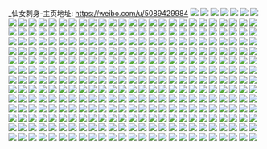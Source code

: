 _仙女刺身-主页地址: https://weibo.com/u/5089429984 
![](https://wx4.sinaimg.cn/mw2000/005yqJeoly1gpqc1jpkszj316k0u07wh.jpg) 
![](https://wx4.sinaimg.cn/mw2000/005yqJeoly1gpqc1l2zbcj30w80k578l.jpg) 
![](https://wx4.sinaimg.cn/mw2000/005yqJeoly1gpklo7wxsrj32c02c0ayw.jpg) 
![](https://wx4.sinaimg.cn/mw2000/005yqJeoly1gpkldthueyj30yi1pckjn.jpg) 
![](https://wx4.sinaimg.cn/mw2000/005yqJeoly1gpkldu91ffj32c02c0x21.jpg) 
![](https://wx4.sinaimg.cn/mw2000/005yqJeoly1gpkldvfz9kj32c02c0x1a.jpg) 
![](https://wx4.sinaimg.cn/mw2000/005yqJeoly1gpegk9ghj3j32c0340kam.jpg) 
![](https://wx4.sinaimg.cn/mw2000/005yqJeoly1gp9932j5urj30mg0ks74l.jpg) 
![](https://wx4.sinaimg.cn/mw2000/005yqJeoly1gp993d5oqcj32c02c0u0x.jpg) 
![](https://wx4.sinaimg.cn/mw2000/005yqJeoly1gp993dlubgj30mg0ksgln.jpg) 
![](https://wx4.sinaimg.cn/mw2000/005yqJeoly1gp9935qksrj32i04g0hdu.jpg) 
![](https://wx4.sinaimg.cn/mw2000/005yqJeoly1gp993b3tilj31fe1rk1ky.jpg) 
![](https://wx4.sinaimg.cn/mw2000/005yqJeoly1gp9937xfxgj33413417wi.jpg) 
![](https://wx4.sinaimg.cn/mw2000/005yqJeoly1gp9950l8efj30aq0aq0sl.jpg) 
![](https://wx4.sinaimg.cn/mw2000/005yqJeoly1gp9933bd6vj322o340kjm.jpg) 
![](https://wx4.sinaimg.cn/mw2000/005yqJeoly1gp9932d0xaj30mg0ksaae.jpg) 
![](https://wx4.sinaimg.cn/mw2000/005yqJeoly1gp26dgr5kuj32c02c0hdu.jpg) 
![](https://wx4.sinaimg.cn/mw2000/005yqJeoly1gp26dhnobdj32c0340e82.jpg) 
![](https://wx4.sinaimg.cn/mw2000/005yqJeoly1gp1562n71lj33402c0h8z.jpg) 
![](https://wx4.sinaimg.cn/mw2000/005yqJeoly1gp1563va1gj33402c07rt.jpg) 
![](https://wx4.sinaimg.cn/mw2000/005yqJeoly1gp1561exiuj32c0340wra.jpg) 
![](https://wx4.sinaimg.cn/mw2000/005yqJeoly1gp1565rkmoj32c0340tuf.jpg) 
![](https://wx4.sinaimg.cn/mw2000/005yqJeoly1gp15jdqbqhj30yi1pcdt4.jpg) 
![](https://wx4.sinaimg.cn/mw2000/005yqJeoly1gp15jckzbzj33402c01kx.jpg) 
![](https://wx4.sinaimg.cn/mw2000/005yqJeoly1gp15jepq4pj32c0340e81.jpg) 
![](https://wx4.sinaimg.cn/mw2000/005yqJeoly1gotsvk6x38j32c02c04qp.jpg) 
![](https://wx4.sinaimg.cn/mw2000/005yqJeoly1goqry1vlxtj31ii21uhab.jpg) 
![](https://wx4.sinaimg.cn/mw2000/005yqJeoly1goqry2t81rj33402c0hdu.jpg) 
![](https://wx4.sinaimg.cn/mw2000/005yqJeoly1goqry1b596j33402c0u0z.jpg) 
![](https://wx4.sinaimg.cn/mw2000/005yqJeoly1goqry3drvtj32c02c04qp.jpg) 
![](https://wx4.sinaimg.cn/mw2000/005yqJeoly1gooei9rpkmj31o02807wh.jpg) 
![](https://wx4.sinaimg.cn/mw2000/005yqJeoly1gooe9vs52vj32c02c07wi.jpg) 
![](https://wx4.sinaimg.cn/mw2000/005yqJeoly1gooe9u7xf1j32c02c0kjl.jpg) 
![](https://wx4.sinaimg.cn/mw2000/005yqJeoly1gooe9wh9zbj32c02c0qv5.jpg) 
![](https://wx4.sinaimg.cn/mw2000/005yqJeoly1gof6l2v35mj30yi1pc46u.jpg) 
![](https://wx4.sinaimg.cn/mw2000/005yqJeoly1gof6kzwm41j30yi1pcu0z.jpg) 
![](https://wx4.sinaimg.cn/mw2000/005yqJeoly1gof6l1q58wj32c0340u0x.jpg) 
![](https://wx4.sinaimg.cn/mw2000/005yqJeoly1gof6kyids9j30yi1pchdv.jpg) 
![](https://wx4.sinaimg.cn/mw2000/005yqJeoly1go70lk3bzuj32c03404qp.jpg) 
![](https://wx4.sinaimg.cn/mw2000/005yqJeoly1go70llcrdyj32c0340nkn.jpg) 
![](https://wx4.sinaimg.cn/mw2000/005yqJeoly1go70lmm8drj32c02c0h3n.jpg) 
![](https://wx4.sinaimg.cn/mw2000/005yqJeoly1go70lnytm3j33402c0b29.jpg) 
![](https://wx4.sinaimg.cn/mw2000/005yqJeoly1go70lplkbhj32c02c0qtn.jpg) 
![](https://wx4.sinaimg.cn/mw2000/005yqJeoly1go70lr5h0tj32c03407wh.jpg) 
![](https://wx4.sinaimg.cn/mw2000/005yqJeoly1go70lssucvj30yi1pcx6q.jpg) 
![](https://wx4.sinaimg.cn/mw2000/005yqJeoly1go70lj82cjj30yi1pcx6q.jpg) 
![](https://wx4.sinaimg.cn/mw2000/005yqJeoly1go70lt6jp3j30yi0jzju1.jpg) 
![](https://wx4.sinaimg.cn/mw2000/005yqJeoly1go264crazmj32c03404qp.jpg) 
![](https://wx4.sinaimg.cn/mw2000/005yqJeoly1go17eqkgxnj32c03407v1.jpg) 
![](https://wx4.sinaimg.cn/mw2000/005yqJeoly1go17f491kyj32c03407wh.jpg) 
![](https://wx4.sinaimg.cn/mw2000/005yqJeoly1go17f2dquzj32c0340e81.jpg) 
![](https://wx4.sinaimg.cn/mw2000/005yqJeoly1gnz20d5x4tj31pc0yiqv8.jpg) 
![](https://wx4.sinaimg.cn/mw2000/005yqJeoly1gnxnudpezlj30yi1pcu13.jpg) 
![](https://wx4.sinaimg.cn/mw2000/005yqJeoly1gnxnuelzsvj327j2zdu0x.jpg) 
![](https://wx4.sinaimg.cn/mw2000/005yqJeoly1gnk3aa1jbzj32c03404qp.jpg) 
![](https://wx4.sinaimg.cn/mw2000/005yqJeoly1gnk3a2yh49j30yi0nythp.jpg) 
![](https://wx4.sinaimg.cn/mw2000/005yqJeoly1gnk3a4xi00j32c0340b2b.jpg) 
![](https://wx4.sinaimg.cn/mw2000/005yqJeoly1gnk3a7cor8j33402c0nov.jpg) 
![](https://wx4.sinaimg.cn/mw2000/005yqJeoly1gnk3a5x287j33402c01kx.jpg) 
![](https://wx4.sinaimg.cn/mw2000/005yqJeoly1gnk3a8p5s2j33402c0hc0.jpg) 
![](https://wx4.sinaimg.cn/mw2000/005yqJeoly1gnk3a3b21sj31o0280b29.jpg) 
![](https://wx4.sinaimg.cn/mw2000/005yqJeoly1gnk3a43rdfj30yi10ktft.jpg) 
![](https://wx4.sinaimg.cn/mw2000/005yqJeoly1gnk3a3r7p3j31mc27ze81.jpg) 
![](https://wx4.sinaimg.cn/mw2000/005yqJeoly1gmpv7xp1xdj30rs1bbjzo.jpg) 
![](https://wx4.sinaimg.cn/mw2000/005yqJeoly1gmpv7yl510j32bc2bckjl.jpg) 
![](https://wx4.sinaimg.cn/mw2000/005yqJeoly1gmpv80penbj32c0340e83.jpg) 
![](https://wx4.sinaimg.cn/mw2000/005yqJeoly1gmpv81wq3cj32c92c0b29.jpg) 
![](https://wx4.sinaimg.cn/mw2000/005yqJeoly1gmpv8286sxj30yi10g41x.jpg) 
![](https://wx4.sinaimg.cn/mw2000/005yqJeoly1gmpv82yqpvj32c02c0kjl.jpg) 
![](https://wx4.sinaimg.cn/mw2000/005yqJeoly1gmpv83i807j31o0280e81.jpg) 
![](https://wx4.sinaimg.cn/mw2000/005yqJeoly1gmpv85nmzij31o01o0e7z.jpg) 
![](https://wx4.sinaimg.cn/mw2000/005yqJeoly1gmpv852tmuj31o0280b29.jpg) 
![](https://wx4.sinaimg.cn/mw2000/005yqJeoly1gmgmtvo1gsj30ps0g441z.jpg) 
![](https://wx4.sinaimg.cn/mw2000/005yqJeoly1gmgmtvtb69j30ps0g477w.jpg) 
![](https://wx4.sinaimg.cn/mw2000/005yqJeoly1gme8lft75pj30yi1pc4qi.jpg) 
![](https://wx4.sinaimg.cn/mw2000/005yqJeoly1glwu7mcyasj33402c0h1x.jpg) 
![](https://wx4.sinaimg.cn/mw2000/005yqJeoly1glwu7oguxaj33402c01cs.jpg) 
![](https://wx4.sinaimg.cn/mw2000/005yqJeoly1glwu7673wfj32c0340nd1.jpg) 
![](https://wx4.sinaimg.cn/mw2000/005yqJeoly1glqra9ccchj31e41e47d5.jpg) 
![](https://wx4.sinaimg.cn/mw2000/005yqJeoly1glqrabt4gnj32c02c01cw.jpg) 
![](https://wx4.sinaimg.cn/mw2000/005yqJeoly1glqra9rny8j32e62e6hdt.jpg) 
![](https://wx4.sinaimg.cn/mw2000/005yqJeoly1glqraahulzj327w2yjkjl.jpg) 
![](https://wx4.sinaimg.cn/mw2000/005yqJeoly1glqrab3a5aj31o01o0e7z.jpg) 
![](https://wx4.sinaimg.cn/mw2000/005yqJeoly1glqra91z3ij31mm280kcb.jpg) 
![](https://wx4.sinaimg.cn/mw2000/005yqJeoly1glpq4y12b4j30xt1co4bs.jpg) 
![](https://wx4.sinaimg.cn/mw2000/005yqJeoly1glpq4zhmudj30yi1pchdx.jpg) 
![](https://wx4.sinaimg.cn/mw2000/005yqJeoly1glpq50i3fnj30yi1pcwpf.jpg) 
![](https://wx4.sinaimg.cn/mw2000/005yqJeoly1glpq50r1ajj30yi1pctjo.jpg) 
![](https://wx4.sinaimg.cn/mw2000/005yqJeoly1glnk5ii4t3j32c02c01cw.jpg) 
![](https://wx4.sinaimg.cn/mw2000/005yqJeoly1glnk5hxcqaj30xc18g103.jpg) 
![](https://wx4.sinaimg.cn/mw2000/005yqJeoly1glnk5j6lg4j30ko10un4a.jpg) 
![](https://wx4.sinaimg.cn/mw2000/005yqJeoly1gkuv4k4sfej323w2t6u0x.jpg) 
![](https://wx4.sinaimg.cn/mw2000/005yqJeoly1gkuv4l5iu6j31o02804qp.jpg) 
![](https://wx4.sinaimg.cn/mw2000/005yqJeoly1gksi2thc02j322o3414qq.jpg) 
![](https://wx4.sinaimg.cn/mw2000/005yqJeoly1gksi2vzu1jj3340340hdv.jpg) 
![](https://wx4.sinaimg.cn/mw2000/005yqJeoly1gksi2sktafj30yi0yi77w.jpg) 
![](https://wx4.sinaimg.cn/mw2000/005yqJeoly1gksi2wx2nij30u0140doe.jpg) 
![](https://wx4.sinaimg.cn/mw2000/005yqJeoly1gkgfn38u3dj30rn1d4dqi.jpg) 
![](https://wx4.sinaimg.cn/mw2000/005yqJeoly1gkgfn4fjumj30p618sdpk.jpg) 
![](https://wx4.sinaimg.cn/mw2000/005yqJeoly1gkgfn2r7eqj30qx1buaib.jpg) 
![](https://wx4.sinaimg.cn/mw2000/005yqJeoly1gk23zrxnz9j30u0140qg0.jpg) 
![](https://wx4.sinaimg.cn/mw2000/005yqJeoly1gk240fo2i9j30ty18yhdt.jpg) 
![](https://wx4.sinaimg.cn/mw2000/005yqJeoly1gjtbb12i39j30rs3zghdt.jpg) 
![](https://wx4.sinaimg.cn/mw2000/005yqJeoly1gjtbbyx4ojj32c03401ky.jpg) 
![](https://wx4.sinaimg.cn/mw2000/005yqJeoly1gjtbbfuk7uj31hc140khj.jpg) 
![](https://wx4.sinaimg.cn/mw2000/005yqJeoly1gjtbbpswajj31o02807wi.jpg) 
![](https://wx4.sinaimg.cn/mw2000/005yqJeoly1gjtbawkvk8j31401hctzf.jpg) 
![](https://wx4.sinaimg.cn/mw2000/005yqJeoly1gjtbbc93gtj31hc140b29.jpg) 
![](https://wx4.sinaimg.cn/mw2000/005yqJeoly1gjtbbj4m8oj31hc140ax5.jpg) 
![](https://wx4.sinaimg.cn/mw2000/005yqJeoly1gjtbb7x54bj33402c0hdu.jpg) 
![](https://wx4.sinaimg.cn/mw2000/005yqJeoly1gjtbbssmajj32802801kx.jpg) 
![](https://wx4.sinaimg.cn/mw2000/005yqJeoly1gjbc27nbywj32bc3h0b2b.jpg) 
![](https://wx4.sinaimg.cn/mw2000/005yqJeoly1gjbc28d9uqj32c03401kx.jpg) 
![](https://wx4.sinaimg.cn/mw2000/005yqJeoly1gjbc24j5exj32od1vjqv5.jpg) 
![](https://wx4.sinaimg.cn/mw2000/005yqJeoly1gjbc293cpqj31l3244kjl.jpg) 
![](https://wx4.sinaimg.cn/mw2000/005yqJeoly1giexw9nazgj31o02yo4qq.jpg) 
![](https://wx4.sinaimg.cn/mw2000/005yqJeoly1giexw6ug2gj31o02yo7wi.jpg) 
![](https://wx4.sinaimg.cn/mw2000/005yqJeoly1ghhfpqrstuj32c0340b29.jpg) 
![](https://wx4.sinaimg.cn/mw2000/005yqJeoly1ghhfpre1q1j32c02c04qp.jpg) 
![](https://wx4.sinaimg.cn/mw2000/005yqJeoly1ghhfpq56jnj30yi1pcalj.jpg) 
![](https://wx4.sinaimg.cn/mw2000/005yqJeoly1ghhfpsbgvyj31o22yrqv5.jpg) 
![](https://wx4.sinaimg.cn/mw2000/005yqJeoly1ggdk90j637j31pc0yiu15.jpg) 
![](https://wx4.sinaimg.cn/mw2000/005yqJeoly1ggdk92y5dvj31pc0yie88.jpg) 
![](https://wx4.sinaimg.cn/mw2000/005yqJeoly1gg3mmgkvjzj31f02io4qp.jpg) 
![](https://wx4.sinaimg.cn/mw2000/005yqJeoly1gg3mmhamplj31f02io4qp.jpg) 
![](https://wx4.sinaimg.cn/mw2000/005yqJeoly1gg0zrdkw1zj33402c0kjl.jpg) 
![](https://wx4.sinaimg.cn/mw2000/005yqJeoly1gg0zrec7yvj32c0340npd.jpg) 
![](https://wx4.sinaimg.cn/mw2000/005yqJeoly1gg0zrcz6hdj30n50dgaci.jpg) 
![](https://wx4.sinaimg.cn/mw2000/005yqJeoly1gg0zrfuig1j30yi1pck1a.jpg) 
![](https://wx4.sinaimg.cn/mw2000/005yqJeoly1gg0zrcckg2j32c02c0kjn.jpg) 
![](https://wx4.sinaimg.cn/mw2000/005yqJeoly1gg0zvyxfpqj30u00vhq8a.jpg) 
![](https://wx4.sinaimg.cn/mw2000/005yqJeoly1gfi8jp4018j32c02c0b29.jpg) 
![](https://wx4.sinaimg.cn/mw2000/005yqJeoly1gfi8jymm54j32c02c0e81.jpg) 
![](https://wx4.sinaimg.cn/mw2000/005yqJeoly1gfi8k6krl6j32c02c0b29.jpg) 
![](https://wx4.sinaimg.cn/mw2000/005yqJeoly1gfi8jijwh3j327u27ue81.jpg) 
![](https://wx4.sinaimg.cn/mw2000/005yqJeoly1gf770g18cjj30yi1pcu13.jpg) 
![](https://wx4.sinaimg.cn/mw2000/005yqJeoly1gf770l2xxuj32c0340u0x.jpg) 
![](https://wx4.sinaimg.cn/mw2000/005yqJeoly1gf76nhz07rj32c0340u0x.jpg) 
![](https://wx4.sinaimg.cn/mw2000/005yqJeoly1gf76nxrqqkj32c03401l0.jpg) 
![](https://wx4.sinaimg.cn/mw2000/005yqJeoly1gf76o2e9swj32c0340hdv.jpg) 
![](https://wx4.sinaimg.cn/mw2000/005yqJeoly1gf76navei1j32c0340b2a.jpg) 
![](https://wx4.sinaimg.cn/mw2000/005yqJeoly1gf76opykjuj3340340hdx.jpg) 
![](https://wx4.sinaimg.cn/mw2000/005yqJeoly1gf76osd46zj32c02c0qv5.jpg) 
![](https://wx4.sinaimg.cn/mw2000/005yqJeoly1gf76ovs9fuj32c03404qr.jpg) 
![](https://wx4.sinaimg.cn/mw2000/005yqJeoly1gf76owru9qj30yi1pcwup.jpg) 
![](https://wx4.sinaimg.cn/mw2000/005yqJeoly1gf76oydgfdj32c02c0kjl.jpg) 
![](https://wx4.sinaimg.cn/mw2000/005yqJeoly1geprwo0ey4j32c02c0x6p.jpg) 
![](https://wx4.sinaimg.cn/mw2000/005yqJeoly1geprworol4j32c02c01ky.jpg) 
![](https://wx4.sinaimg.cn/mw2000/005yqJeoly1ge84cb0f3gj327u1o01ky.jpg) 
![](https://wx4.sinaimg.cn/mw2000/005yqJeoly1ge7jkv89u4j32c02c07wj.jpg) 
![](https://wx4.sinaimg.cn/mw2000/005yqJeoly1ge7jkvy632j32bc3h0e82.jpg) 
![](https://wx4.sinaimg.cn/mw2000/005yqJeoly1ge7jkwnhuzj32c02c04qq.jpg) 
![](https://wx4.sinaimg.cn/mw2000/005yqJeoly1ge7jkx5z1tj30ku112t9h.jpg) 
![](https://wx4.sinaimg.cn/mw2000/005yqJeoly1ge7jku7tj9j32c0340hdt.jpg) 
![](https://wx4.sinaimg.cn/mw2000/005yqJeoly1ge7jkxk3r4j327u27u4qp.jpg) 
![](https://wx4.sinaimg.cn/mw2000/005yqJeoly1gdl0wtnamhj32c02c0e82.jpg) 
![](https://wx4.sinaimg.cn/mw2000/005yqJeoly1gdl0wuanv6j32bc2bcb29.jpg) 
![](https://wx4.sinaimg.cn/mw2000/005yqJeoly1gdl0wvfzaoj3340340kjm.jpg) 
![](https://wx4.sinaimg.cn/mw2000/005yqJeoly1gdl0wwtck5j33h03h0x6q.jpg) 
![](https://wx4.sinaimg.cn/mw2000/005yqJeoly1gdl0ww088ij31o02804qp.jpg) 
![](https://wx4.sinaimg.cn/mw2000/005yqJeoly1gdl0wy2j9wj33403404qs.jpg) 
![](https://wx4.sinaimg.cn/mw2000/005yqJeoly1gdl0wz4emxj33h03h0kjo.jpg) 
![](https://wx4.sinaimg.cn/mw2000/005yqJeoly1gdl0wsr5f6j32bc3h0kjn.jpg) 
![](https://wx4.sinaimg.cn/mw2000/005yqJeoly1gdl0x04h7nj32c02c0hdt.jpg) 
![](https://wx4.sinaimg.cn/mw2000/005yqJeoly1gcyg7neu28j31o027uhdt.jpg) 
![](https://wx4.sinaimg.cn/mw2000/005yqJeoly1gbnvxa3isgj31o027ue81.jpg) 
![](https://wx4.sinaimg.cn/mw2000/005yqJeoly1gacpacw0c8j32f0340npd.jpg) 
![](https://wx4.sinaimg.cn/mw2000/005yqJeoly1ga23r1tf8gj31o027ukjm.jpg) 
![](https://wx4.sinaimg.cn/mw2000/005yqJeoly1g9crpgvnttj30u013x120.jpg) 
![](https://wx4.sinaimg.cn/mw2000/005yqJeoly1g9crphukqpj30u013x7eh.jpg) 
![](https://wx4.sinaimg.cn/mw2000/005yqJeoly1g9crpg2iszj30u013xaiy.jpg) 
![](https://wx4.sinaimg.cn/mw2000/005yqJeoly1g9bez866bpj30u013xjzz.jpg) 
![](https://wx4.sinaimg.cn/mw2000/005yqJeoly1g8u91ofh8yj30u0140gyp.jpg) 
![](https://wx4.sinaimg.cn/mw2000/005yqJeoly1g8u91p21jvj30u0140tlz.jpg) 
![](https://wx4.sinaimg.cn/mw2000/005yqJeoly1g8u91nriwrj30u013xn6m.jpg) 
![](https://wx4.sinaimg.cn/mw2000/005yqJeoly1g8u91r13hzj30u013xtjv.jpg) 
![](https://wx4.sinaimg.cn/mw2000/005yqJeoly1g8u91rl0kkj30u013x14h.jpg) 
![](https://wx4.sinaimg.cn/mw2000/005yqJeoly1g8u91pmlu2j30u013x7ey.jpg) 
![](https://wx4.sinaimg.cn/mw2000/005yqJeoly1g8qcl71tlfj31o027ub29.jpg) 
![](https://wx4.sinaimg.cn/mw2000/005yqJeoly1g6ikjy58hxj30u014011w.jpg) 
![](https://wx4.sinaimg.cn/mw2000/005yqJeoly1g3d8l4zlwpj33402c0qv5.jpg) 
![](https://wx4.sinaimg.cn/mw2000/005yqJeoly1g3d8l44stgj31o027ue82.jpg) 
![](https://wx4.sinaimg.cn/mw2000/005yqJeoly1g3d8l2ju3bj32c03401ky.jpg) 
![](https://wx4.sinaimg.cn/mw2000/005yqJeoly1g2q4j3z0ovj30u013xgvh.jpg) 
![](https://wx4.sinaimg.cn/mw2000/005yqJeoly1g25bh6ca9kj30u01hcqu3.jpg) 
![](https://wx4.sinaimg.cn/mw2000/005yqJeoly1g01r7hwmynj30ds0cgwel.jpg) 
![](https://wx4.sinaimg.cn/mw2000/005yqJeoly1fzwzel4qtgj31o027unpd.jpg) 
![](https://wx4.sinaimg.cn/mw2000/005yqJeoly1fzwzem66tlj31o027uhdt.jpg) 
![](https://wx4.sinaimg.cn/mw2000/005yqJeoly1fzwzejs50rj31o027uqv9.jpg) 
![](https://wx4.sinaimg.cn/mw2000/005yqJeoly1fzvgaox60tj3070070q2z.jpg) 
![](https://wx4.sinaimg.cn/mw2000/005yqJeoly1fzvgap0vgij3070070dfw.jpg) 
![](https://wx4.sinaimg.cn/mw2000/005yqJeoly1fzvgap4inij307007074g.jpg) 
![](https://wx4.sinaimg.cn/mw2000/005yqJeoly1fzvgap90xej3070070t8u.jpg) 
![](https://wx4.sinaimg.cn/mw2000/005yqJeoly1fzvgatcyy2j31o027u4qu.jpg) 
![](https://wx4.sinaimg.cn/mw2000/005yqJeoly1fzvgau0mxuj30700703yp.jpg) 
![](https://wx4.sinaimg.cn/mw2000/005yqJeoly1fzvgau4vibj3070070jr8.jpg) 
![](https://wx4.sinaimg.cn/mw2000/005yqJeoly1fzvgaoqvlvj30700703yn.jpg) 
![](https://wx4.sinaimg.cn/mw2000/005yqJeoly1fzvgau8fwtj30700700sl.jpg) 
![](https://wx4.sinaimg.cn/mw2000/005yqJeoly1fzvg8s4yqyj30u0140tfj.jpg) 
![](https://wx4.sinaimg.cn/mw2000/005yqJeoly1fzvg8smwusj31r02c07wh.jpg) 
![](https://wx4.sinaimg.cn/mw2000/005yqJeoly1fzvg8tpe0dj32c0340e82.jpg) 
![](https://wx4.sinaimg.cn/mw2000/005yqJeoly1fzvg8v5829j32c0340e83.jpg) 
![](https://wx4.sinaimg.cn/mw2000/005yqJeoly1fzvg7abzqdj32c0340qvg.jpg) 
![](https://wx4.sinaimg.cn/mw2000/005yqJeoly1fzvg7hcwqfj33402c01l9.jpg) 
![](https://wx4.sinaimg.cn/mw2000/005yqJeoly1fzvg76k2yyj33402c04qz.jpg) 
![](https://wx4.sinaimg.cn/mw2000/005yqJeoly1fzvg7mimpuj33402c0kjv.jpg) 
![](https://wx4.sinaimg.cn/mw2000/005yqJeoly1fzvg7w1sh9j33402c01l9.jpg) 
![](https://wx4.sinaimg.cn/mw2000/005yqJeoly1fzvg7rz09zj33402c0kjw.jpg) 
![](https://wx4.sinaimg.cn/mw2000/005yqJeoly1fzvg807vlrj32c0340u19.jpg) 
![](https://wx4.sinaimg.cn/mw2000/005yqJeoly1fzvg82ldvvj32c0340npe.jpg) 
![](https://wx4.sinaimg.cn/mw2000/005yqJeoly1fzvg86gdv0j32c0340he4.jpg) 
![](https://wx4.sinaimg.cn/mw2000/005yqJeoly1fzs58ko9mxj30u014046w.jpg) 
![](https://wx4.sinaimg.cn/mw2000/005yqJeoly1fzs57s8w8rj31400u0jz0.jpg) 
![](https://wx4.sinaimg.cn/mw2000/005yqJeoly1fzs56tppmsj30u0140k3t.jpg) 
![](https://wx4.sinaimg.cn/mw2000/005yqJeoly1fzpmvz207ij30kq1dwk73.jpg) 
![](https://wx4.sinaimg.cn/mw2000/005yqJeoly1fzp32cun84j31o027ux6t.jpg) 
![](https://wx4.sinaimg.cn/mw2000/005yqJeoly1fzp32ah61mj31o027uu0x.jpg) 
![](https://wx4.sinaimg.cn/mw2000/005yqJeoly1fzp32duig7j31o027ukjl.jpg) 
![](https://wx4.sinaimg.cn/mw2000/005yqJeoly1fzonuczu8vj32c0340b2f.jpg) 
![](https://wx4.sinaimg.cn/mw2000/005yqJeoly1fzonuezs60j32c0340kjq.jpg) 
![](https://wx4.sinaimg.cn/mw2000/005yqJeoly1fzonujkjulj32c0340u12.jpg) 
![](https://wx4.sinaimg.cn/mw2000/005yqJeoly1fzhzk82uotj32c0340x6p.jpg) 
![](https://wx4.sinaimg.cn/mw2000/005yqJeoly1fzhzka7cpuj32c0340hdu.jpg) 
![](https://wx4.sinaimg.cn/mw2000/005yqJeoly1fzhzkd2iwzj32c03407wi.jpg) 
![](https://wx4.sinaimg.cn/mw2000/005yqJeoly1fzimkfu8ymj32c03407te.jpg) 
![](https://wx4.sinaimg.cn/mw2000/005yqJeoly1fzd3qu9jucj32c0340tz6.jpg) 
![](https://wx4.sinaimg.cn/mw2000/005yqJeoly1fzd3risznzj32c0340u0x.jpg) 
![](https://wx4.sinaimg.cn/mw2000/005yqJeoly1fzctexkicoj30go0gggnf.jpg) 
![](https://wx4.sinaimg.cn/mw2000/005yqJeoly1fzbpuh5nhrj31o02yn4qw.jpg) 
![](https://wx4.sinaimg.cn/mw2000/005yqJeoly1fzajpxok25j30yi1pchdt.jpg) 
![](https://wx4.sinaimg.cn/mw2000/005yqJeoly1fz8nguban5j32c0340qv6.jpg) 
![](https://wx4.sinaimg.cn/mw2000/005yqJeoly1fz8ngwykvlj32c0340hdu.jpg) 
![](https://wx4.sinaimg.cn/mw2000/005yqJeoly1fz8nk6fyj0j32c03404qr.jpg) 
![](https://wx4.sinaimg.cn/mw2000/005yqJeoly1fz8nh0f0edj32c03401kz.jpg) 
![](https://wx4.sinaimg.cn/mw2000/005yqJeoly1fz8nh3hb8kj32c03401kz.jpg) 
![](https://wx4.sinaimg.cn/mw2000/005yqJeoly1fz8nh6exrnj33402c01kz.jpg) 
![](https://wx4.sinaimg.cn/mw2000/005yqJeoly1fz8nh7abmcj30u01hcqdk.jpg) 
![](https://wx4.sinaimg.cn/mw2000/005yqJeoly1fz8nhah2c6j32c0340b2a.jpg) 
![](https://wx4.sinaimg.cn/mw2000/005yqJeoly1fz8nhwnzk6j31b82c07wi.jpg) 
![](https://wx4.sinaimg.cn/mw2000/005yqJeoly1fz7pu1nhioj30yi1a0trk.jpg) 
![](https://wx4.sinaimg.cn/mw2000/005yqJeoly1fz7pu2w11ej30yi1a07ly.jpg) 
![](https://wx4.sinaimg.cn/mw2000/005yqJeoly1fz7pu4v13jj30yi1pcqvc.jpg) 
![](https://wx4.sinaimg.cn/mw2000/005yqJeoly1fz7pu09kh1j32c0340he5.jpg) 
![](https://wx4.sinaimg.cn/mw2000/005yqJeoly1fz7obfeb8oj32c03404qq.jpg) 
![](https://wx4.sinaimg.cn/mw2000/005yqJeoly1fz7oiilyybj30u00u0gpw.jpg) 
![](https://wx4.sinaimg.cn/mw2000/005yqJeoly1fz7oijuyu6j32c0340u0x.jpg) 
![](https://wx4.sinaimg.cn/mw2000/005yqJeoly1fz7oihwq68j32c0340u0x.jpg) 
![](https://wx4.sinaimg.cn/mw2000/005yqJeoly1fz70qlk83gj30yi1a0x6p.jpg) 
![](https://wx4.sinaimg.cn/mw2000/005yqJeoly1fz4slh5txcj32c03404jn.jpg) 
![](https://wx4.sinaimg.cn/mw2000/005yqJeoly1fz2xberk74j31o02yn7wo.jpg) 
![](https://wx4.sinaimg.cn/mw2000/005yqJeoly1fz2xb8ms4hj30yi1pche0.jpg) 
![](https://wx4.sinaimg.cn/mw2000/005yqJeoly1fz2xbd2mowj31o02ynkjs.jpg) 
![](https://wx4.sinaimg.cn/mw2000/005yqJeoly1fz1cft8bugj30yi1pce88.jpg) 
![](https://wx4.sinaimg.cn/mw2000/005yqJeoly1fz1cfuvcl4j30yi1pcawx.jpg) 
![](https://wx4.sinaimg.cn/mw2000/005yqJeoly1fyyymdy2soj31o02ynx6v.jpg) 
![](https://wx4.sinaimg.cn/mw2000/005yqJeoly1fyy51l9hsaj31o02ynnpi.jpg) 
![](https://wx4.sinaimg.cn/mw2000/005yqJeoly1fywv0x9l7zj32c0340npd.jpg) 
![](https://wx4.sinaimg.cn/mw2000/005yqJeoly1fywp1ywar5j30yi1pchdu.jpg) 
![](https://wx4.sinaimg.cn/mw2000/005yqJeoly1fyvzm7oa6tj32c03407tw.jpg) 
![](https://wx4.sinaimg.cn/mw2000/005yqJeoly1fyvzioohtej32c0340hdt.jpg) 
![](https://wx4.sinaimg.cn/mw2000/005yqJeoly1fys246y6rkj31r02c0x64.jpg) 
![](https://wx4.sinaimg.cn/mw2000/005yqJeoly1fyosdp75yij32c03407wh.jpg) 
![](https://wx4.sinaimg.cn/mw2000/005yqJeoly1fyosdr7fnaj32c0340b29.jpg) 
![](https://wx4.sinaimg.cn/mw2000/005yqJeoly1fyosdmza23j32c0340b29.jpg) 
![](https://wx4.sinaimg.cn/mw2000/005yqJeoly1fyosejj7jbj31o02ynqvb.jpg) 
![](https://wx4.sinaimg.cn/mw2000/005yqJeoly1fyjlrervagj31o02ynhe0.jpg) 
![](https://wx4.sinaimg.cn/mw2000/005yqJeoly1fyjlrc0n2ij30wu17t1ky.jpg) 
![](https://wx4.sinaimg.cn/mw2000/005yqJeoly1fyj5m1ybu8j31o02yn7wn.jpg) 
![](https://wx4.sinaimg.cn/mw2000/005yqJeoly1fyj5m97w3ij31r02c04qq.jpg) 
![](https://wx4.sinaimg.cn/mw2000/005yqJeoly1fyj5lls9evj31o02ynx6u.jpg) 
![](https://wx4.sinaimg.cn/mw2000/005yqJeoly1fyj5mc2j5vj31b82c0hdt.jpg) 
![](https://wx4.sinaimg.cn/mw2000/005yqJeoly1fyj5meiqnij31r02c0npd.jpg) 
![](https://wx4.sinaimg.cn/mw2000/005yqJeoly1fyj5mjgf3uj31mp2w7b2a.jpg) 
![](https://wx4.sinaimg.cn/mw2000/005yqJeoly1fyia1lkwcwj31r02c07wh.jpg) 
![](https://wx4.sinaimg.cn/mw2000/005yqJeoly1fyia1kw022j31hf1z44qp.jpg) 
![](https://wx4.sinaimg.cn/mw2000/005yqJeoly1fyh1sashu3j32c0340e8a.jpg) 
![](https://wx4.sinaimg.cn/mw2000/005yqJeoly1fyggr6wc92j30yg1pcb2a.jpg) 
![](https://wx4.sinaimg.cn/mw2000/005yqJeoly1fyehrfh2a5j32c0340b0b.jpg) 
![](https://wx4.sinaimg.cn/mw2000/005yqJeoly1fyehrh80g0j32c03401jr.jpg) 
![](https://wx4.sinaimg.cn/mw2000/005yqJeogy1fxi7ygd4rnj30yi1a0wtt.jpg) 
![](https://wx4.sinaimg.cn/mw2000/005yqJeogy1fxi7yhbukij30yi1a0apx.jpg) 
![](https://wx4.sinaimg.cn/mw2000/005yqJeogy1fxi7yjq58pj32c01r0qv5.jpg) 
![](https://wx4.sinaimg.cn/mw2000/005yqJeogy1fxi7yf5kg5j31qe2c0e82.jpg) 
![](https://wx4.sinaimg.cn/mw2000/005yqJeogy1fxi7ymxl4kj31ok2c0e82.jpg) 
![](https://wx4.sinaimg.cn/mw2000/005yqJeogy1fxi7yvvu34j31r02c0npk.jpg) 
![](https://wx4.sinaimg.cn/mw2000/005yqJeogy1fxi7z37y1dj31nm2yonph.jpg) 
![](https://wx4.sinaimg.cn/mw2000/005yqJeogy1fxi7z5gdnej31b82c01kx.jpg) 
![](https://wx4.sinaimg.cn/mw2000/005yqJeogy1fxi7z6glizj30qo0zk114.jpg) 
![](https://wx4.sinaimg.cn/mw2000/005yqJeoly1fx63n10octj30yi1pchdv.jpg) 
![](https://wx4.sinaimg.cn/mw2000/005yqJeoly1fx63n2ryo3j31r02c07wh.jpg) 
![](https://wx4.sinaimg.cn/mw2000/005yqJeoly1fx63n45ws7j33402c0k6a.jpg) 
![](https://wx4.sinaimg.cn/mw2000/005yqJeoly1fwj1dctnzjj30wu17te81.jpg) 
![](https://wx4.sinaimg.cn/mw2000/005yqJeoly1fwj1da579pj30wu17te81.jpg) 
![](https://wx4.sinaimg.cn/mw2000/005yqJeoly1fvuoq4md37j30dq0kx76w.jpg) 
![](https://wx4.sinaimg.cn/mw2000/005yqJeoly1fvuoq4d9xmj31r02c0hdt.jpg) 
![](https://wx4.sinaimg.cn/mw2000/005yqJeoly1fvsm9xm1rgj30hs0vo77f.jpg) 
![](https://wx4.sinaimg.cn/mw2000/005yqJeoly1fvsm9x6r2dj31r02c0u0z.jpg) 
![](https://wx4.sinaimg.cn/mw2000/005yqJeoly1fvsm9y0ytjj31b82c0npd.jpg) 
![](https://wx4.sinaimg.cn/mw2000/005yqJeoly1fue7ffqaefj31b92c0hdt.jpg) 
![](https://wx4.sinaimg.cn/mw2000/005yqJeoly1fu5e2v9isjj3064064dg4.jpg) 
![](https://wx4.sinaimg.cn/mw2000/005yqJeoly1fu2drbw8yyj30yi1pc1l3.jpg) 
![](https://wx4.sinaimg.cn/mw2000/005yqJeoly1fu2dqlqf9oj30yi1pcnpg.jpg) 
![](https://wx4.sinaimg.cn/mw2000/005yqJeoly1ftvs0k4gxej30j60y3mx8.jpg) 
![](https://wx4.sinaimg.cn/mw2000/005yqJeoly1ftul18u3q8j30yi1pce88.jpg) 
![](https://wx4.sinaimg.cn/mw2000/005yqJeoly1ftul19ei8ij30j60j6q3o.jpg) 
![](https://wx4.sinaimg.cn/mw2000/005yqJeoly1ftul1b3vcjj31401z4tvx.jpg) 
![](https://wx4.sinaimg.cn/mw2000/005yqJeoly1ftul0yv5anj30j60y3q2x.jpg) 
![](https://wx4.sinaimg.cn/mw2000/005yqJeoly1ftugy608l0j30k00k0q45.jpg) 
![](https://wx4.sinaimg.cn/mw2000/005yqJeoly1ftugz2d274j30yi1pce88.jpg) 
![](https://wx4.sinaimg.cn/mw2000/005yqJeoly1ftugz32ip2j30k00k0gn0.jpg) 
![](https://wx4.sinaimg.cn/mw2000/005yqJeoly1ftugz3m7nbj30k00k0jsp.jpg) 
![](https://wx4.sinaimg.cn/mw2000/005yqJeoly1ftugy5etj6j31b92c0hdt.jpg) 
![](https://wx4.sinaimg.cn/mw2000/005yqJeoly1ftugz445yij30k00k0ta6.jpg) 
![](https://wx4.sinaimg.cn/mw2000/005yqJeoly1ftqlscz3mcj30qo0zkjxa.jpg) 
![](https://wx4.sinaimg.cn/mw2000/005yqJeoly1ft54e8raplj30j60y2jsc.jpg) 
![](https://wx4.sinaimg.cn/mw2000/005yqJeoly1ft40wmrijpj31401z4kjb.jpg) 
![](https://wx4.sinaimg.cn/mw2000/005yqJeoly1fst4r6cdlhj30u01hctqj.jpg) 
![](https://wx4.sinaimg.cn/mw2000/005yqJeoly1fst4rs3703j30jg0jggmn.jpg) 
![](https://wx4.sinaimg.cn/mw2000/005yqJeoly1fssd3ew21tj30yi1pcb2g.jpg) 
![](https://wx4.sinaimg.cn/mw2000/005yqJeoly1fssd3gxibsj31hc1z47wh.jpg) 
![](https://wx4.sinaimg.cn/mw2000/005yqJeoly1fssd3mp4laj30yi1pckjp.jpg) 
![](https://wx4.sinaimg.cn/mw2000/005yqJeoly1fssd33sq19j31401z4nkx.jpg) 
![](https://wx4.sinaimg.cn/mw2000/005yqJeoly1fssd3pegiyj30u01hcnpd.jpg) 
![](https://wx4.sinaimg.cn/mw2000/005yqJeoly1fssd3rsrmdj30u01hctqj.jpg) 
![](https://wx4.sinaimg.cn/mw2000/005yqJeoly1fsrrd8rvtvj30u01hch0c.jpg) 
![](https://wx4.sinaimg.cn/mw2000/005yqJeoly1fskasujrv9j30u01hctqj.jpg) 
![](https://wx4.sinaimg.cn/mw2000/005yqJeoly1fs8ocjbcquj30yi1pckjp.jpg) 
![](https://wx4.sinaimg.cn/mw2000/005yqJeoly1freb9in5ryj31f02ioqv9.jpg) 
![](https://wx4.sinaimg.cn/mw2000/005yqJeoly1frebatidjwj31f02iokjo.jpg) 
![](https://wx4.sinaimg.cn/mw2000/005yqJeoly1fpy1g827ajj31401z4qv8.jpg) 
![](https://wx4.sinaimg.cn/mw2000/005yqJeoly1fpxj4jnjy5j31o02yox6q.jpg) 
![](https://wx4.sinaimg.cn/mw2000/005yqJeoly1fpfx88dweej31be0qowt7.jpg) 
